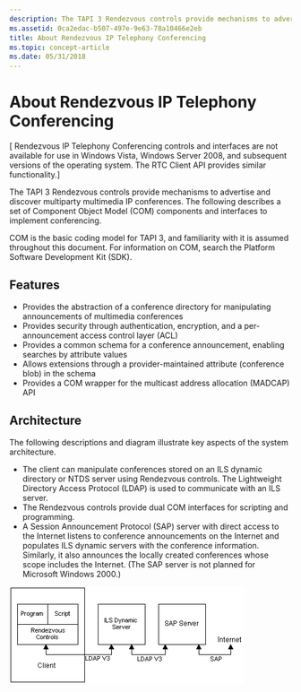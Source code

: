 ```yaml
---
description: The TAPI 3 Rendezvous controls provide mechanisms to advertise and discover multiparty multimedia IP conferences. The following describes a set of Component Object Model (COM) components and interfaces to implement conferencing.
ms.assetid: 0ca2edac-b507-497e-9e63-78a10466e2eb
title: About Rendezvous IP Telephony Conferencing
ms.topic: concept-article
ms.date: 05/31/2018
---
```


# About Rendezvous IP Telephony Conferencing

\[ Rendezvous IP Telephony Conferencing controls and interfaces are not available for use in Windows Vista, Windows Server 2008, and subsequent versions of the operating system. The RTC Client API provides similar functionality.\]

The TAPI 3 Rendezvous controls provide mechanisms to advertise and discover multiparty multimedia IP conferences. The following describes a set of Component Object Model (COM) components and interfaces to implement conferencing.

COM is the basic coding model for TAPI 3, and familiarity with it is assumed throughout this document. For information on COM, search the Platform Software Development Kit (SDK).

## Features

-   Provides the abstraction of a conference directory for manipulating announcements of multimedia conferences
-   Provides security through authentication, encryption, and a per-announcement access control layer (ACL)
-   Provides a common schema for a conference announcement, enabling searches by attribute values
-   Allows extensions through a provider-maintained attribute (conference blob) in the schema
-   Provides a COM wrapper for the multicast address allocation (MADCAP) API

## Architecture

The following descriptions and diagram illustrate key aspects of the system architecture.

-   The client can manipulate conferences stored on an ILS dynamic directory or NTDS server using Rendezvous controls. The Lightweight Directory Access Protocol (LDAP) is used to communicate with an ILS server.
-   The Rendezvous controls provide dual COM interfaces for scripting and programming.
-   A Session Announcement Protocol (SAP) server with direct access to the Internet listens to conference announcements on the Internet and populates ILS dynamic servers with the conference information. Similarly, it also announces the locally created conferences whose scope includes the Internet. (The SAP server is not planned for Microsoft Windows 2000.)

![rendezvous system architecture](images/rend1.png)

 

 



